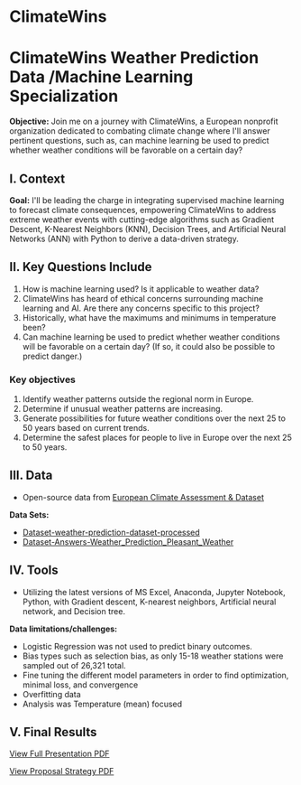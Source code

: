 # ClimateWins
# ClimateWins Weather Prediction Data /Machine Learning Specialization 
**Objective:** Join me on a journey with ClimateWins, a European nonprofit organization dedicated to combating climate change where I'll answer pertinent questions, such as, can machine learning be used to predict whether weather conditions will be favorable on a certain day?


## I. Context

**Goal:** I'll be leading the charge in integrating supervised machine learning to forecast climate consequences, empowering ClimateWins to address extreme weather events with cutting-edge algorithms such as Gradient Descent, K-Nearest Neighbors (KNN), Decision Trees, and Artificial Neural Networks (ANN) with Python to derive a data-driven strategy.

## II. Key Questions Include
1. How is machine learning used? Is it applicable to weather data?
2. ClimateWins has heard of ethical concerns surrounding machine learning and AI. Are there any concerns specific to this project?
3. Historically, what have the maximums and minimums in temperature been?
4. Can machine learning be used to predict whether weather conditions will be favorable on a certain day? (If so, it could also be possible to predict danger.)

### Key objectives
1. Identify weather patterns outside the regional norm in Europe.
2. Determine if unusual weather patterns are increasing.
3. Generate possibilities for future weather conditions over the next 25 to 50 years based on current trends.
4. Determine the safest places for people to live in Europe over the next 25 to 50 years.

## III. Data
- Open-source data from [European Climate Assessment & Dataset](https://www.ecad.eu/)

**Data Sets:**
- [Dataset-weather-prediction-dataset-processed](https://s3.amazonaws.com/coach-courses-us/public/courses/da-spec-ml/Scripts/A1/Dataset-weather-prediction-dataset-processed.csv)
- [Dataset-Answers-Weather_Prediction_Pleasant_Weather](https://images.careerfoundry.com/public/courses/da-spec-ml/Scripts/A1/Dataset-Answers-Weather_Prediction_Pleasant_Weather.csv)

## IV. Tools
- Utilizing the latest versions of MS Excel, Anaconda, Jupyter Notebook, Python, with Gradient descent, K-nearest neighbors, Artificial neural network, and Decision tree.

**Data limitations/challenges:**
- Logistic Regression was not used to predict binary outcomes.
- Bias types such as selection bias, as only 15-18 weather stations were sampled out of 26,321 total.
- Fine tuning the different model parameters in order to find optimization, minimal loss, and convergence
- Overfitting data
- Analysis was Temperature (mean) focused

## V. Final Results
[View Full Presentation PDF](https://github.com/Shravaniis/ClimateWins/blob/main/05%20Sent%20to%20client/CLimateWins%20final%20presentation.pdf)
   
[View Proposal Strategy PDF](https://github.com/Shravaniis/ClimateWins/blob/main/05%20Sent%20to%20client/climatewins-proposal-strategy_.pdf)

   


  

